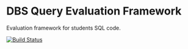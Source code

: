 # DBS Query Evaluation Framework

Evaluation framework for students SQL code.


[![Build Status](https://travis-ci.com/ag-gipp/eCoachSql.svg?branch=master)](https://travis-ci.com/ag-gipp/eCoachSql)